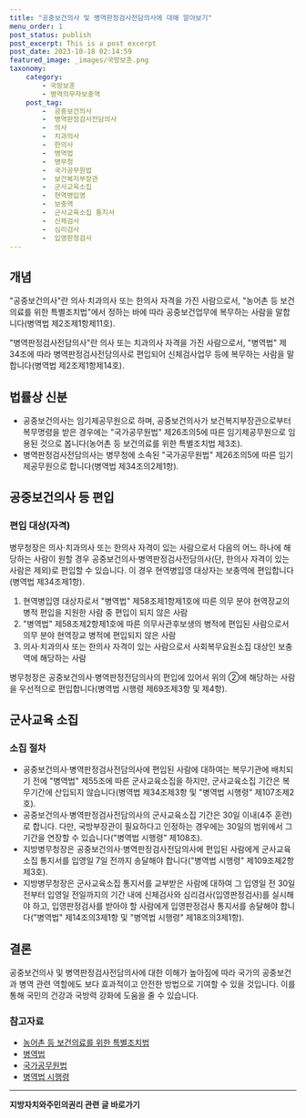 ```yaml
---
title: "공중보건의사 및 병역판정검사전담의사에 대해 알아보기"
menu_order: 1
post_status: publish
post_excerpt: This is a post excerpt
post_date: 2023-10-18 02:14:59
featured_image: _images/국방보훈.png
taxonomy:
    category:
        - 국방보훈
        - 병역의무자보충역
    post_tag:
        -  공중보건의사
        -  병역판정검사전담의사
        -  의사
        -  치과의사
        -  한의사
        -  병역법
        -  병무청
        -  국가공무원법
        -  보건복지부장관
        -  군사교육소집
        -  현역병입영
        -  보충역
        -  군사교육소집 통지서
        -  신체검사
        -  심리검사
        -  입영판정검사
---
```



## 개념
"공중보건의사"란 의사·치과의사 또는 한의사 자격을 가진 사람으로서, "농어촌 등 보건의료를 위한 특별조치법"에서 정하는 바에 따라 공중보건업무에 복무하는 사람을 말합니다(병역법 제2조제1항제11호).

"병역판정검사전담의사"란 의사 또는 치과의사 자격을 가진 사람으로서, "병역법" 제34조에 따라 병역판정검사전담의사로 편입되어 신체검사업무 등에 복무하는 사람을 말합니다(병역법 제2조제1항제14호).

## 법률상 신분
- 공중보건의사는 임기제공무원으로 하며, 공중보건의사가 보건복지부장관으로부터 복무명령을 받은 경우에는 "국가공무원법" 제26조의5에 따른 임기제공무원으로 임용된 것으로 봅니다(농어촌 등 보건의료를 위한 특별조치법 제3조).
- 병역판정검사전담의사는 병무청에 소속된 "국가공무원법" 제26조의5에 따른 임기제공무원으로 합니다(병역법 제34조의2제1항).

## 공중보건의사 등 편입
### 편입 대상(자격)
병무청장은 의사·치과의사 또는 한의사 자격이 있는 사람으로서 다음의 어느 하나에 해당하는 사람이 원할 경우 공중보건의사·병역판정검사전담의사(단, 한의사 자격이 있는 사람은 제외)로 편입할 수 있습니다. 이 경우 현역병입영 대상자는 보충역에 편입합니다(병역법 제34조제1항).
1. 현역병입영 대상자로서 "병역법" 제58조제1항제1호에 따른 의무 분야 현역장교의 병적 편입을 지원한 사람 중 편입이 되지 않은 사람
2. "병역법" 제58조제2항제1호에 따른 의무사관후보생의 병적에 편입된 사람으로서 의무 분야 현역장교 병적에 편입되지 않은 사람
3. 의사·치과의사 또는 한의사 자격이 있는 사람으로서 사회복무요원소집 대상인 보충역에 해당하는 사람

병무청장은 공중보건의사·병역판정전담의사의 편입에 있어서 위의 ②에 해당하는 사람을 우선적으로 편입합니다(병역법 시행령 제69조제3항 및 제4항).

## 군사교육 소집
### 소집 절차
- 공중보건의사·병역판정검사전담의사에 편입된 사람에 대하여는 복무기관에 배치되기 전에 "병역법" 제55조에 따른 군사교육소집을 하지만, 군사교육소집 기간은 복무기간에 산입되지 않습니다(병역법 제34조제3항 및 "병역법 시행령" 제107조제2호).
- 공중보건의사·병역판정검사전담의사의 군사교육소집 기간은 30일 이내(4주 훈련)로 합니다. 다만, 국방부장관이 필요하다고 인정하는 경우에는 30일의 범위에서 그 기간을 연장할 수 있습니다("병역법 시행령" 제108조).
- 지방병무청장은 공중보건의사·병역판정검사전담의사에 편입된 사람에게 군사교육소집 통지서를 입영일 7일 전까지 송달해야 합니다("병역법 시행령" 제109조제2항제3호).
- 지방병무청장은 군사교육소집 통지서를 교부받은 사람에 대하여 그 입영일 전 30일 전부터 입영일 전일까지의 기간 내에 신체검사와 심리검사(입영판정검사)를 실시해야 하고, 입영판정검사를 받아야 할 사람에게 입영판정검사 통지서를 송달해야 합니다("병역법" 제14조의3제1항 및 "병역법 시행령" 제18조의3제1항).

## 결론
공중보건의사 및 병역판정검사전담의사에 대한 이해가 높아짐에 따라 국가의 공중보건과 병역 관련 역할에도 보다 효과적이고 안전한 방법으로 기여할 수 있을 것입니다. 이를 통해 국민의 건강과 국방력 강화에 도움을 줄 수 있습니다.

### 참고자료
- [농어촌 등 보건의료를 위한 특별조치법](https://www.law.go.kr/LSW/lsLinkA.do?lsiSeq=227365#0000)
- [병역법](https://www.law.go.kr/LSW/lsLinkA.do?lsiSeq=204971#0000)
- [국가공무원법](https://www.law.go.kr/LSW/lsLinkA.do?lsiSeq=205370#0000)
- [병역법 시행령](https://www.law.go.kr/LSW/lsLinkA.do?lsiSeq=204972#0000)
<!-- wp:separator -->
<hr class="wp-block-separator has-alpha-channel-opacity"/>
<!-- /wp:separator -->

<!-- wp:group {"backgroundColor":"base","layout":{"type":"constrained"}} -->
<div class="wp-block-group has-base-background-color has-background"><!-- wp:paragraph {"align":"center","fontSize":"large"} -->
<p class="has-text-align-center has-large-font-size"><strong>지방자치와주민의권리 관련 글 바로가기</strong></p>
<!-- /wp:paragraph -->


<!-- wp:latest-posts
{"categories":[{"id":7159,"count":19,"description":"","link":"https://uknowlaw.com/category/%ec%a7%80%eb%b0%a9%ec%9e%90%ec%b9%98%ec%99%80%ec%a3%bc%eb%af%bc%ec%9d%98%ea%b6%8c%eb%a6%ac/","name":"지방자치와주민의권리","slug":"지방자치와주민의권리","taxonomy":"category","parent":0,"meta":[],"_links":{"self":[{"href":"https://uknowlaw.com/wp-json/wp/v2/categories/7159"}],"collection":[{"href":"https://uknowlaw.com/wp-json/wp/v2/categories"}],"about":[{"href":"https://uknowlaw.com/wp-json/wp/v2/taxonomies/category"}],"wp:post_type":[{"href":"https://uknowlaw.com/wp-json/wp/v2/posts?categories=7159"}],"curies":[{"name":"wp","href":"https://api.w.org/{rel}","templated":true}]}}],"postsToShow":100,"excerptLength":28,"postLayout":"grid","columns":2,"featuredImageAlign":"left","featuredImageSizeSlug":"large","fontSize":"medium"} /--></div>
<!-- /wp:group -->